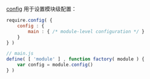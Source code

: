 [config](http://requirejs.org/docs/api.html#config-moduleconfig) 用于设置模块级配置：

```js
require.config( {
    config : {
        main : { /* module-level configuration */ }
    }
} )

// main.js
define( [ 'module' ] , function factory( module ) {
    var config = module.config()
} )
```
